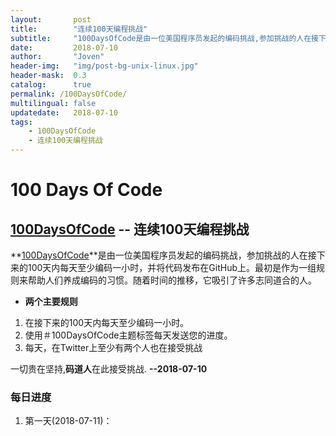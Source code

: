 ```yaml
---
layout:       post
title:        "连续100天编程挑战"
subtitle:     "100DaysOfCode是由一位美国程序员发起的编码挑战,参加挑战的人在接下来的100天内每天至少编码一小时,并将代码发布在GitHub上.最初是作为一组规则来帮助人们养成编码的习惯.随着时间的推移,它吸引了许多志同道合的人."
date:         2018-07-10
author:       "Joven"
header-img:   "img/post-bg-unix-linux.jpg"
header-mask:  0.3
catalog:      true
permalink: /100DaysOfCode/
multilingual: false
updatedate:   2018-07-10
tags:
    - 100DaysOfCode
    - 连续100天编程挑战
---
```

# 100 Days Of Code

## [100DaysOfCode] -- 连续100天编程挑战

 **[100DaysOfCode]**是由一位美国程序员发起的编码挑战，参加挑战的人在接下来的100天内每天至少编码一小时，并将代码发布在GitHub上。最初是作为一组规则来帮助人们养成编码的习惯。随着时间的推移，它吸引了许多志同道合的人。

* **两个主要规则**
1. 在接下来的100天内每天至少编码一小时。
2. 使用＃100DaysOfCode主题标签每天发送您的进度。
3. 每天，在Twitter上至少有两个人也在接受挑战

一切贵在坚持,**码道人**在此接受挑战. **--2018-07-10**

### 每日进度

1. 第一天(2018-07-11)：

[100DaysOfCode]:<http://100daysofcode.com/> "100DaysOfCode"
